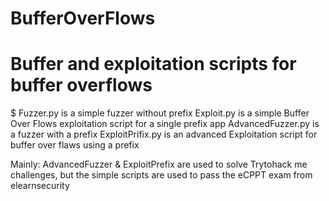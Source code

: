 # BufferOverFlows

# Buffer and exploitation scripts for buffer overflows 
$ Fuzzer.py is a simple fuzzer without prefix
Exploit.py is a simple Buffer Over Flows exploitation script for a single prefix app
AdvancedFuzzer.py is a fuzzer with a prefix
ExploitPrifix.py is an advanced Exploitation script for buffer over flaws using a prefix 


Mainly:
  AdvancedFuzzer & ExploitPrefix are used to solve Trytohack me challenges, but the simple scripts are used to pass the eCPPT exam from elearnsecurity
  
